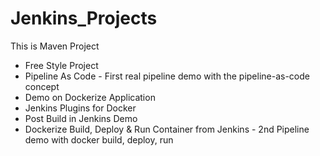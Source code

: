 

# Jenkins_Projects

This is Maven Project

- Free Style Project
- Pipeline As Code - First real pipeline demo with the pipeline-as-code concept
- Demo on Dockerize Application
- Jenkins Plugins for Docker
- Post Build in Jenkins Demo
- Dockerize Build, Deploy & Run Container from Jenkins - 2nd Pipeline demo with docker build, deploy, run



